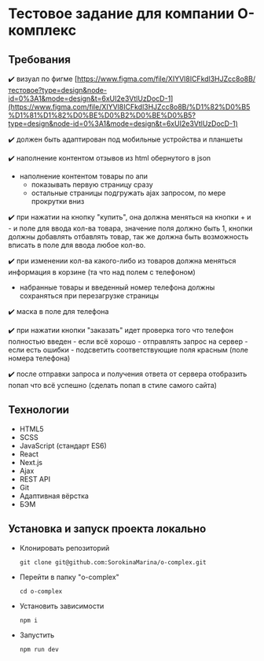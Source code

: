# Тестовое задание для компании О-комплекс

## Требования
✔️ визуал по фигме [https://www.figma.com/file/XIYVl8ICFkdl3HJZcc8o8B/тестовое?type=design&node-id=0%3A1&mode=design&t=6xUI2e3VtlUzDocD-1](https://www.figma.com/file/XIYVl8ICFkdl3HJZcc8o8B/%D1%82%D0%B5%D1%81%D1%82%D0%BE%D0%B2%D0%BE%D0%B5?type=design&node-id=0%3A1&mode=design&t=6xUI2e3VtlUzDocD-1)

✔️ должен быть адаптирован под мобильные устройства и планшеты

✔️ наполнение контентом отзывов из html обернутого в json
* наполнение контентом товары по апи
    - показывать первую страницу сразу
    - остальные страницы подгружать ajax запросом, по мере прокрутки вниз
      
✔️ при нажатии на кнопку "купить", она должна меняться на кнопки + и - и поле для ввода кол-ва товара, значение поля должно быть 1, кнопки должны добавлять отбавлять товар, так же должна быть возможность вписать в поле для ввода любое кол-во.

✔️ при изменении кол-ва какого-либо из товаров должна меняться информация в корзине (та что над полем с телефоном)
* набранные товары и введенный номер телефона должны сохраняться при перезагрузке страницы
  
✔️ маска в поле для телефона

✔️ при нажатии кнопки "заказать" идет проверка того что телефон полностью введен
    - если всё хорошо - отправлять запрос на сервер
    - если есть ошибки - подсветить соответствующие поля красным (поле номера телефона)
    
✔️ после отправки запроса и получения ответа от сервера отобразить попап что всё успешно (сделать попап в стиле самого сайта)

## Технологии
* HTML5
* SCSS
* JavaScript (стандарт ES6)
* React
* Next.js
* Ajax
* REST API
* Git
* Адаптивная вёрстка
* БЭМ

## Установка и запуск проекта локально

* Клонировать репозиторий
  
  `git clone git@github.com:SorokinaMarina/o-complex.git`

* Перейти в папку "o-complex"
  
  `cd o-complex`

* Установить зависимости
  
  `npm i`

* Запустить 
  
  `npm run dev`

